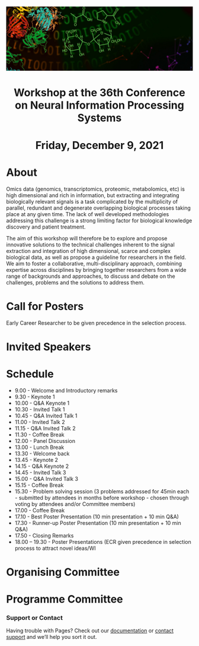 ![multiomics](MicrosoftTeams-image.png)
# <center>Workshop at the 36th Conference on Neural Information Processing Systems</center>
# <center>Friday, December 9, 2021</center>

# About

Omics data (genomics, transcriptomics, proteomic, metabolomics, etc) is high dimensional and rich in information, but extracting and integrating biologically relevant signals is a task complicated by the multiplicity of parallel, redundant and degenerate overlapping biological processes taking place at any given time. The lack of well developed methodologies addressing this challenge is a strong limiting factor for biological knowledge discovery and patient treatment. 

The aim of this workshop will therefore be to explore and propose innovative solutions to the technical challenges inherent to the signal extraction and integration of high dimensional, scarce and complex biological data, as well as propose a guideline for researchers in the field. We aim to foster a collaborative, multi-disciplinary approach, combining expertise across disciplines by bringing together researchers from a wide range of backgrounds and approaches, to discuss and debate on the challenges, problems and the solutions to address them. 


# Call for Posters

Early Career Researcher to be given precedence in the selection process. 

# Invited Speakers

# Schedule

- 9.00 - Welcome and Introductory remarks
- 9.30 - Keynote 1
- 10.00 - Q&A Keynote 1
- 10.30 - Invited Talk 1
- 10.45 - Q&A Invited Talk 1
- 11.00 - Invited Talk 2
- 11.15 - Q&A Invited Talk 2
- 11.30 - Coffee Break
- 12.00 - Panel Discussion
- 13.00 - Lunch Break
- 13.30 - Welcome back
- 13.45 - Keynote 2
- 14.15 - Q&A Keynote 2
- 14.45 - Invited Talk 3 
- 15.00 - Q&A Invited Talk 3
- 15.15 - Coffee Break
- 15.30 - Problem solving session (3 problems addressed for 45min each - submitted by attendees in months before workshop - chosen through voting by attendees and/or Committee members)
- 17.00 - Coffee Break
- 17.10 - Best Poster Presentation (10 min presentation + 10 min Q&A)
- 17.30 - Runner-up Poster Presentation (10 min presentation + 10 min Q&A)
- 17.50 - Closing Remarks 
- 18.00 – 19.30 - Poster Presentations (ECR given precedence in selection process to attract novel ideas/WI


# Organising Committee

# Programme Committee

### Support or Contact

Having trouble with Pages? Check out our [documentation](https://docs.github.com/categories/github-pages-basics/) or [contact support](https://support.github.com/contact) and we’ll help you sort it out.
